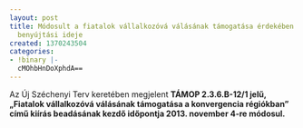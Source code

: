 ```yaml
---
layout: post
title: Módosult a fiatalok vállalkozóvá válásának támogatása érdekében kiírt pályázat
  benyújtási ideje
created: 1370243504
categories:
- !binary |-
  cMOhbHnDoXphdA==
---
```

<p>Az Új Széchenyi Terv keretében megjelent <strong>TÁMOP 2.3.6.B-12/1 jelű, „Fiatalok vállalkozóvá válásának támogatása a konvergencia régiókban” című kiírás beadásának kezdő időpontja 2013. november 4-re módosul.</strong></p>
